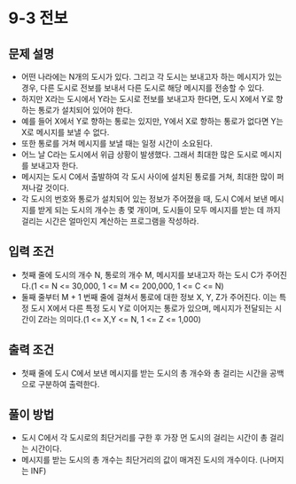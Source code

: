 # 9-3 전보
## 문제 설명
- 어떤 나라에는 N개의 도시가 있다. 그리고 각 도시는 보내고자 하는 메시지가 있는 경우, 다른 도시로 전보를
보내서 다른 도시로 해당 메시지를 전송할 수 있다.
- 하지만 X라는 도시에서 Y라는 도시로 전보를 보내고자 한다면, 도시 X에서 Y로 향하는 통로가 설치되어 있어야 한다.
- 예를 들어 X에서 Y로 향하는 통로는 있지만, Y에서 X로 향하는 통로가 없다면 Y는 X로 메시지를 보낼 수 없다.
- 또한 통로를 거쳐 메시지를 보낼 때는 일정 시간이 소요된다.
- 어느 날 C라는 도시에서 위급 상황이 발생했다. 그래서 최대한 많은 도시로 메시지를 보내고자 한다.
- 메시지는 도시 C에서 출발하여 각 도시 사이에 설치된 통로를 거쳐, 최대한 많이 퍼져나갈 것이다.
- 각 도시의 번호와 통로가 설치되어 있는 정보가 주어졌을 때, 도시 C에서 보낸 메시지를 받게 되는 도시의 개수는 총 몇 개이며,  도시들이 모두 메시지를 받는 데 까지 걸리는 시간은 얼마인지 계산하는 프로그램을 작성하라.
## 입력 조건
- 첫째 줄에 도시의 개수 N, 통로의 개수 M, 메시지를 보내고자 하는 도시 C가 주어진다.(1 <= N <= 30,000, 1 <= M <= 200,000, 1 <= C <= N)
- 둘째 줄부터 M + 1 번째 줄에 걸쳐서 통로에 대한 정보 X, Y, Z가 주어진다. 이는 특정 도시 X에서 다른 특정 도시 Y로 이어지는 통로가 있으며, 메시지가 전달되는 시간이 Z라는 의미다.(1 <= X,Y <= N, 1 <= Z <= 1,000)
## 출력 조건
- 첫째 줄에 도시 C에서 보낸 메시지를 받는 도시의 총 개수와 총 걸리는 시간을 공백으로 구분하여 출력한다.
## 풀이 방법
- 도시 C에서 각 도시로의 최단거리를 구한 후 가장 먼 도시의 걸리는 시간이 총 걸리는 시간이다.
- 메시지를 받는 도시의 총 개수는 최단거리의 값이 매겨진 도시의 개수이다. (나머지는 INF)
